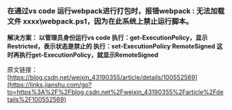 



###  在通过vs code 运行webpack进行打包时，报错webpack : 无法加载文件 xxxx\webpack.ps1，因为在此系统上禁止运行脚本。
**解决方案：
以管理员身份运行vs code
执行：get-ExecutionPolicy，显示Restricted，表示状态是禁止的
执行：set-ExecutionPolicy RemoteSigned
这时再执行get-ExecutionPolicy，就显示RemoteSigned**

 原文链接：[https://blog.csdn.net/weixin_43190355/article/details/100552569](https://links.jianshu.com/go?to=https%3A%2F%2Fblog.csdn.net%2Fweixin_43190355%2Farticle%2Fdetails%2F100552569)

